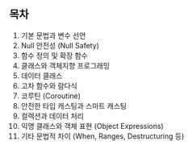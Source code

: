 ## 목차

1.	기본 문법과 변수 선언
2.	Null 안전성 (Null Safety)
3.	함수 정의 및 확장 함수
4.	클래스와 객체지향 프로그래밍
5.	데이터 클래스
6.	고차 함수와 람다식
7.	코루틴 (Coroutine)
8.	안전한 타입 캐스팅과 스마트 캐스팅
9.	컬렉션과 데이터 처리
10.	익명 클래스와 객체 표현 (Object Expressions)
11.	기타 문법적 차이 (When, Ranges, Destructuring 등)
